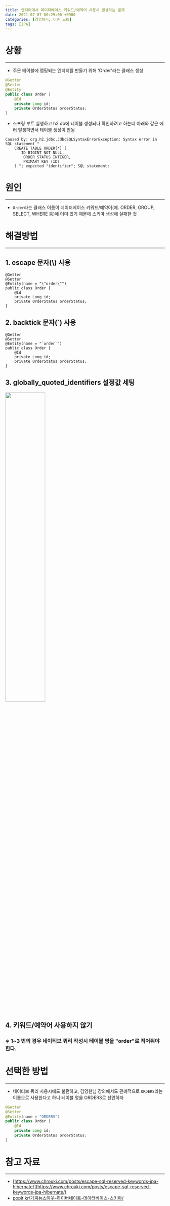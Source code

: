 ```yaml
---
title: 엔티티에서 데이터베이스 키워드/예약어 사용시 발생하는 문제
date: 2021-07-07 00:29:00 +0900
categories: [경험하기, 이슈 노트]
tags: [JPA]
---
```


# 상황
---
- 주문 테이블에 맵핑되는 엔티티를 만들기 위해 'Order'라는 클래스 생성
```java
@Getter
@Setter
@Entity
public class Order {
    @Id
    private Long id;
    private OrderStatus orderStatus;
}
```

- 스프링 부트 실행하고 h2 db에 테이블 생성되나 확인하려고 하는데 아래와 같은 에러 발생하면서 테이블 생성이 안됨
```
Caused by: org.h2.jdbc.JdbcSQLSyntaxErrorException: Syntax error in SQL statement "
    CREATE TABLE ORDER[*] (
       ID BIGINT NOT NULL,
        ORDER_STATUS INTEGER,
        PRIMARY KEY (ID)
    ) "; expected "identifier"; SQL statement:
```

# 원인
---
- `Order`라는 클래스 이름이 데이터베이스 키워드/예약어(예. ORDER, GROUP, SELECT, WHERE 등)에 이미 있기 때문에 스키마 생성에 실패한 것

# 해결방법
---
## 1. escape 문자(\\) 사용
```
@Getter
@Setter
@Entity(name = "\"order\"")
public class Order {
    @Id
    private Long id;
    private OrderStatus orderStatus;
}
```
## 2. backtick 문자(`) 사용
```
@Getter
@Setter
@Entity(name = "`order`")
public class Order {
    @Id
    private Long id;
    private OrderStatus orderStatus;
}
```

## 3. globally_quoted_identifiers 설정값 세팅
<img src="https://user-images.githubusercontent.com/64415489/124782123-f1c49e00-df7e-11eb-9a9b-85f819b8bb20.png" width="50%"/>

## 4. 키워드/예약어 사용하지 않기

### ※ 1~3 번의 경우 네이티브 쿼리 작성시 테이블 명을 "order"로 적어줘야 한다.

# 선택한 방법
---
- 네이티브 쿼리 사용시에도 불편하고, 김영한님 강의에서도 관례적으로 `ORDERS`라는 이름으로 사용한다고 하니 테이블 명을 ORDERS로 선언하자
```java
@Getter
@Setter
@Entity(name = "ORDERS")
public class Order {
    @Id
    private Long id;
    private OrderStatus orderStatus;
}
```

# 참고 자료
---
- [https://www.chrouki.com/posts/escape-sql-reserved-keywords-jpa-hibernate/](https://www.chrouki.com/posts/escape-sql-reserved-keywords-jpa-hibernate/)
- [popit.kr/가짜뉴스아웃-하이버네이트-데이터베이스-스키마/](https://www.popit.kr/%EA%B0%80%EC%A7%9C%EB%89%B4%EC%8A%A4%EC%95%84%EC%9B%83-%ED%95%98%EC%9D%B4%EB%B2%84%EB%84%A4%EC%9D%B4%ED%8A%B8-%EB%8D%B0%EC%9D%B4%ED%84%B0%EB%B2%A0%EC%9D%B4%EC%8A%A4-%EC%8A%A4%ED%82%A4%EB%A7%88/)

